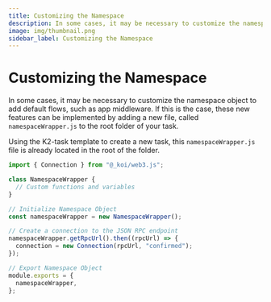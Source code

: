 ```yaml
---
title: Customizing the Namespace
description: In some cases, it may be necessary to customize the namespace object to add default flows, such as app middleware.
image: img/thumbnail.png
sidebar_label: Customizing the Namespace
---
```


# Customizing the Namespace

In some cases, it may be necessary to customize the namespace object to add default flows, such as app middleware. If this is the case, these new features can be implemented by adding a new file, called `namespaceWrapper.js` to the root folder of your task.

Using the K2-task template to create a new task, this `namespaceWrapper.js` file is already located in the root of the folder.&#x20;

```javascript
import { Connection } from "@_koi/web3.js";

class NamespaceWrapper {
  // Custom functions and variables
}

// Initialize Namespace Object
const namespaceWrapper = new NamespaceWrapper();

// Create a connection to the JSON RPC endpoint
namespaceWrapper.getRpcUrl().then((rpcUrl) => {
  connection = new Connection(rpcUrl, "confirmed");
});

// Export Namespace Object
module.exports = {
  namespaceWrapper,
};
```
